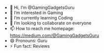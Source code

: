 - 👋 Hi, I’m @GamingGadgetsGuru
- 👀 I’m interested in Gaming
- 🌱 I’m currently learning Coding
- 💞️ I’m looking to collaborate on everyone
- 📫 How to reach me homepage: https://medium.com/@GamingGadgetsGuru
- 😄 Pronouns: Guru
- ⚡ Fun fact: Reviews

<!---
GamingGadgetsGuru/GamingGadgetsGuru is a ✨ special ✨ repository because its `README.md` (this file) appears on your GitHub profile.
You can click the Preview link to take a look at your changes.
--->
